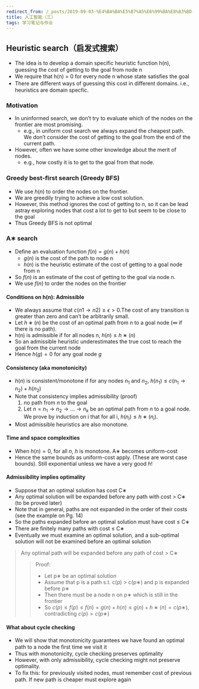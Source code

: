 ```yaml
---
redirect_from: /_posts/2019-09-03-%E4%BA%BA%E5%B7%A5%E6%99%BA%E8%83%BD-%E4%B8%89/s
title: 人工智能（三）
tags: 学习笔记与作业
---
```


## Heuristic search（启发式搜索）

- The idea is to develop a domain speciﬁc heuristic function h(n), guessing the cost of getting to the goal from node n
- We require that h(n) = 0 for every node n whose state satisﬁes the goal
- There are diﬀerent ways of guessing this cost in diﬀerent domains. i.e., heuristics are domain specfic.

### Motivation

- In uninformed search, we don’t try to evaluate which of the nodes on the frontier are most promising.
  - e.g., in uniform cost search we always expand the cheapest path. We don’t consider the cost of getting to the goal from the end of the current path.
- However, often we have some other knowledge about the merit of nodes.
  - e.g., how costly it is to get to the goal from that node.

### Greedy best-ﬁrst search (Greedy BFS)

- We use $h(n)$ to order the nodes on the frontier.
- We are greedily trying to achieve a low cost solution.
- However, this method ignores the cost of getting to $n$, so it can be lead astray exploring nodes that cost a lot to get to but seem to be close to the goal
- Thus Greedy BFS is not optimal

### A∗ search

- Deﬁne an evaluation function $f(n) = g(n) + h(n)$
  - $g(n)$ is the cost of the path to node n
  - $h(n)$ is the heuristic estimate of the cost of getting to a goal node from n
- So $f(n)$ is an estimate of the cost of getting to the goal via node n.
- We use $f(n)$ to order the nodes on the frontier

#### Conditions on h(n): Admissible

- We always assume that $c(n1 \to n2) ≥ \epsilon > 0$.The cost of any transition is greater than zero and can’t be arbitrarily small.
- Let $h∗(n)$ be the cost of an optimal path from n to a goal node ($\infty$ if there is no path).
- h(n) is admissible if for all nodes n, $h(n) \le h∗(n)$
- So an admissible heuristic underestimates the true cost to reach the goal from the current node
- Hence $h(g) = 0$ for any goal node $g$

#### Consistency (aka monotonicity)

- $h(n)$ is consistent/monotone if for any nodes $n_1$ and $n_2$, $h(n_1) \le c(n_1 \to n_2) + h(n_2)$
- Note that consistency implies admissibility (proof)
  1. no path from $n$ to the goal
  2. Let $n = n_1 \to n_2 \to \dots \to n_k$ be an optimal path from $n$ to a goal node. We prove by induction on i that for all i, $h(n_i) \le h∗(n_i)$.
- Most admissible heuristics are also monotone.

#### Time and space complexities

- When $h(n) = 0$, for all $n$, $h$ is monotone. A∗ becomes uniform-cost
- Hence the same bounds as uniform-cost apply. (These are worst case bounds). Still exponential unless we have a very good $h$!

#### Admissibility implies optimality

- Suppose that an optimal solution has cost C∗
- Any optimal solution will be expanded before any path with cost > C∗ (to be proved later)
- Note that in general, paths are not expanded in the order of their costs (see the example on Pg. 14)
- So the paths expanded before an optimal solution must have cost $\le$ C∗
- There are ﬁnitely many paths with cost $\le$ C∗
- Eventually we must examine an optimal solution, and a sub-optimal solution will not be examined before an optimal solution

> Any optimal path will be expanded before any path of cost > C∗
>
> > Proof:
> >
> > - Let p∗ be an optimal solution
> > - Assume that p is a path s.t. c(p) > c(p∗) and p is expanded before p∗
> > - Then there must be a node n on p∗ which is still in the frontier
> > - So $c(p) \le f(p) \le f(n) = g(n) + h(n) \le g(n) + h∗(n) = c(p∗)$, contradicting $c(p) > c(p∗)$

#### What about cycle checking

- We will show that monotonicity guarantees we have found an optimal path to a node the ﬁrst time we visit it
- Thus with monotonicity, cycle checking preserves optimality
- However, with only admissibility, cycle checking might not preserve optimality.
- To ﬁx this: for previously visited nodes, must remember cost of previous path. If new path is cheaper must explore again

